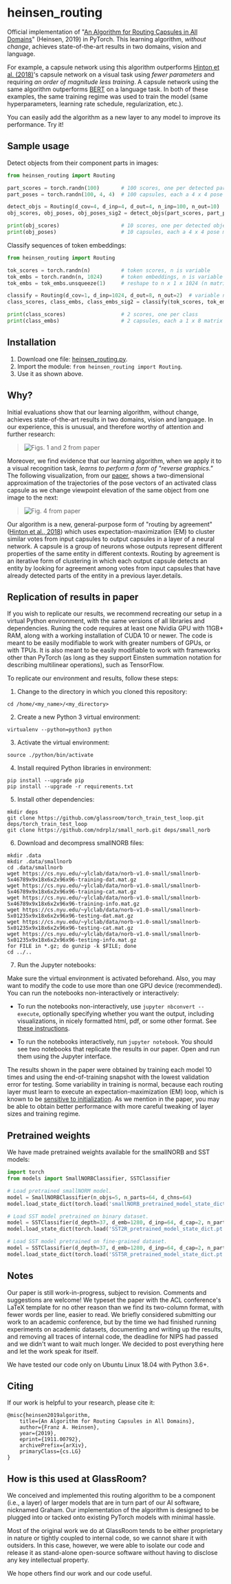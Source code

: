 # heinsen_routing

Official implementation of "[An Algorithm for Routing Capsules in All Domains](https://arxiv.org/abs/1911.00792)" (Heinsen, 2019) in PyTorch. This learning algorithm, _without change_, achieves state-of-the-art results in two domains, vision and language.

For example, a capsule network using this algorithm outperforms [Hinton et al. (2018)](https://ai.google/research/pubs/pub46653)'s capsule network on a visual task using _fewer parameters_ and requiring _an order of magnitude less training_. A capsule network using the same algorithm outperforms [BERT](https://arxiv.org/abs/1810.04805) on a language task. In both of these examples, the same training regime was used to train the model (same hyperparameters, learning rate schedule, regularization, etc.).

You can easily add the algorithm as a new layer to any model to improve its performance. Try it!

## Sample usage

Detect objects from their component parts in images:

```python
from heinsen_routing import Routing

part_scores = torch.randn(100)       # 100 scores, one per detected part
part_poses = torch.randn(100, 4, 4)  # 100 capsules, each a 4 x 4 pose matrix

detect_objs = Routing(d_cov=4, d_inp=4, d_out=4, n_inp=100, n_out=10)
obj_scores, obj_poses, obj_poses_sig2 = detect_objs(part_scores, part_poses)

print(obj_scores)                    # 10 scores, one per detected object
print(obj_poses)                     # 10 capsules, each a 4 x 4 pose matrix
```

Classify sequences of token embeddings:

```python
from heinsen_routing import Routing

tok_scores = torch.randn(n)          # token scores, n is variable
tok_embs = torch.randn(n, 1024)      # token embeddings, n is variable
tok_embs = tok_embs.unsqueeze(1)     # reshape to n x 1 x 1024 (n matrices)

classify = Routing(d_cov=1, d_inp=1024, d_out=8, n_out=2)  # variable n_inp
class_scores, class_embs, class_embs_sig2 = classify(tok_scores, tok_embs)

print(class_scores)                  # 2 scores, one per class
print(class_embs)                    # 2 capsules, each a 1 x 8 matrix
```

## Installation

1. Download one file: [heinsen_routing.py](heinsen_routing.py).
2. Import the module: `from heinsen_routing import Routing`.
3. Use it as shown above.

## Why?

Initial evaluations show that our learning algorithm, without change, achieves state-of-the-art results in two domains, vision and language. In our experience, this is unusual, and therefore worthy of attention and further research:

> ![Figs. 1 and 2 from paper](assets/draft_paper_fig1_and_fig2.png)

Moreover, we find evidence that our learning algorithm, when we apply it to a visual recognition task, _learns to perform a form of "reverse graphics."_ The following visualization, from our [paper](https://arxiv.org/abs/1911.00792), shows a two-dimensional approximation of the trajectories of the pose vectors of an activated class capsule as we change viewpoint elevation of the same object from one image to the next:

> ![Fig. 4 from paper](assets/draft_paper_fig4.png)

Our algorithm is a new, general-purpose form of "routing by agreement" ([Hinton et al., 2018](https://ai.google/research/pubs/pub46653)) which uses expectation-maximization (EM) to cluster similar votes from input capsules to output capsules in a layer of a neural network. A capsule is a group of neurons whose outputs represent different properties of the same entity in different contexts. Routing by agreement is an iterative form of clustering in which each output capsule detects an entity by looking for agreement among votes from input capsules that have already detected parts of the entity in a previous layer.details.

## Replication of results in paper

If you wish to replicate our results, we recommend recreating our setup in a virtual Python environment, with the same versions of all libraries and dependencies. Runing the code requires at least one Nvidia GPU with 11GB+ RAM, along with a working installation of CUDA 10 or newer. The code is meant to be easily modifiable to work with greater numbers of GPUs, or with TPUs. It is also meant to be easily modifiable to work with frameworks other than PyTorch (as long as they support Einsten summation notation for describing multilinear operations), such as TensorFlow.

To replicate our environment and results, follow these steps:

1. Change to the directory in which you cloned this repository:

```
cd /home/<my_name>/<my_directory>
```

2. Create a new Python 3 virtual environment:

```
virtualenv --python=python3 python
```

3. Activate the virtual environment:

```
source ./python/bin/activate
```

4. Install required Python libraries in environment:

```
pip install --upgrade pip
pip install --upgrade -r requirements.txt
```

5. Install other dependencies:

```
mkdir deps
git clone https://github.com/glassroom/torch_train_test_loop.git deps/torch_train_test_loop
git clone https://github.com/ndrplz/small_norb.git deps/small_norb
```

6. Download and decompress smallNORB files:

```
mkdir .data
mkdir .data/smallnorb
cd .data/smallnorb
wget https://cs.nyu.edu/~ylclab/data/norb-v1.0-small/smallnorb-5x46789x9x18x6x2x96x96-training-dat.mat.gz
wget https://cs.nyu.edu/~ylclab/data/norb-v1.0-small/smallnorb-5x46789x9x18x6x2x96x96-training-cat.mat.gz
wget https://cs.nyu.edu/~ylclab/data/norb-v1.0-small/smallnorb-5x46789x9x18x6x2x96x96-training-info.mat.gz
wget https://cs.nyu.edu/~ylclab/data/norb-v1.0-small/smallnorb-5x01235x9x18x6x2x96x96-testing-dat.mat.gz
wget https://cs.nyu.edu/~ylclab/data/norb-v1.0-small/smallnorb-5x01235x9x18x6x2x96x96-testing-cat.mat.gz
wget https://cs.nyu.edu/~ylclab/data/norb-v1.0-small/smallnorb-5x01235x9x18x6x2x96x96-testing-info.mat.gz
for FILE in *.gz; do gunzip -k $FILE; done
cd ../..
```

7. Run the Jupyter notebooks:

Make sure the virtual environment is activated beforehand. Also, you may want to modify the code to use more than one GPU device (recommended). You can run the notebooks non-interactively or interactively:

* To run the notebooks non-interactively, use `jupyter nbconvert --execute`, optionally specifying whether you want the output, including visualizations, in nicely formatted html, pdf, or some other format. See [these instructions](https://nbconvert.readthedocs.io/en/latest/usage.html).

* To run the notebooks interactively, run `jupyter notebook`. You should see two notebooks that replicate the results in our paper. Open and run them using the Jupyter interface.

The results shown in the paper were obtained by training each model 10 times and using the end-of-training snapshot with the lowest validation error for testing. Some variability in training is normal, because each routing layer must learn to execute an expectation-maximization (EM) loop, which is known to be [sensitive to initialization](https://www.google.com/search?q=em+algorithm+initialization). As we mention in the paper, you may be able to obtain better performance with more careful tweaking of layer sizes and training regime.

## Pretrained weights

We have made pretrained weights available for the smallNORB and SST models:

```python
import torch
from models import SmallNORBClassifier, SSTClassifier

# Load pretrained smallNORM model.
model = SmallNORBClassifier(n_objs=5, n_parts=64, d_chns=64)
model.load_state_dict(torch.load('smallNORB_pretrained_model_state_dict.pt'))

# Load SST model pretrained on binary dataset.
model = SSTClassifier(d_depth=37, d_emb=1280, d_inp=64, d_cap=2, n_parts=64, n_classes=2)
model.load_state_dict(torch.load('SST2R_pretrained_model_state_dict.pt'))

# Load SST model pretrained on fine-grained dataset.
model = SSTClassifier(d_depth=37, d_emb=1280, d_inp=64, d_cap=2, n_parts=64, n_classes=5)
model.load_state_dict(torch.load('SST5R_pretrained_model_state_dict.pt'))
```

## Notes

Our paper is still work-in-progress, subject to revision. Comments and suggestions are welcome!  We typeset the paper with the ACL conference's LaTeX template for no other reason than we find its two-column format, with fewer words per line, easier to read. We briefly considered submitting our work to an academic conference, but by the time we had finished running experiments on academic datasets, documenting and writing up the results, and removing all traces of internal code, the deadline for NIPS had passed and we didn't want to wait much longer. We decided to post everything here and let the work speak for itself.

We have tested our code only on Ubuntu Linux 18.04 with Python 3.6+.

## Citing

If our work is helpful to your research, please cite it:

```
@misc{heinsen2019algorithm,
    title={An Algorithm for Routing Capsules in All Domains},
    author={Franz A. Heinsen},
    year={2019},
    eprint={1911.00792},
    archivePrefix={arXiv},
    primaryClass={cs.LG}
}
```

## How is this used at GlassRoom?

We conceived and implemented this routing algorithm to be a component (i.e., a layer) of larger models that are in turn part of our AI software, nicknamed Graham. Our implementation of the algorithm is designed to be plugged into or tacked onto existing PyTorch models with minimal hassle.

Most of the original work we do at GlassRoom tends to be either proprietary in nature or tightly coupled to internal code, so we cannot share it with outsiders. In this case, however, we were able to isolate our code and release it as stand-alone open-source software without having to disclose any key intellectual property.

We hope others find our work and our code useful.
